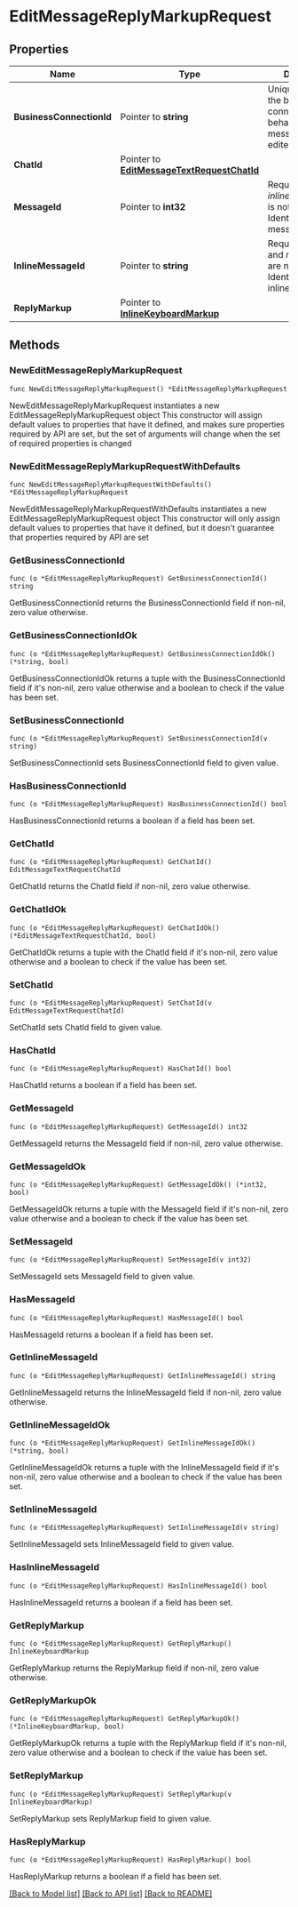 # EditMessageReplyMarkupRequest

## Properties

Name | Type | Description | Notes
------------ | ------------- | ------------- | -------------
**BusinessConnectionId** | Pointer to **string** | Unique identifier of the business connection on behalf of which the message to be edited was sent | [optional] 
**ChatId** | Pointer to [**EditMessageTextRequestChatId**](EditMessageTextRequestChatId.md) |  | [optional] 
**MessageId** | Pointer to **int32** | Required if *inline\\_message\\_id* is not specified. Identifier of the message to edit | [optional] 
**InlineMessageId** | Pointer to **string** | Required if *chat\\_id* and *message\\_id* are not specified. Identifier of the inline message | [optional] 
**ReplyMarkup** | Pointer to [**InlineKeyboardMarkup**](InlineKeyboardMarkup.md) |  | [optional] 

## Methods

### NewEditMessageReplyMarkupRequest

`func NewEditMessageReplyMarkupRequest() *EditMessageReplyMarkupRequest`

NewEditMessageReplyMarkupRequest instantiates a new EditMessageReplyMarkupRequest object
This constructor will assign default values to properties that have it defined,
and makes sure properties required by API are set, but the set of arguments
will change when the set of required properties is changed

### NewEditMessageReplyMarkupRequestWithDefaults

`func NewEditMessageReplyMarkupRequestWithDefaults() *EditMessageReplyMarkupRequest`

NewEditMessageReplyMarkupRequestWithDefaults instantiates a new EditMessageReplyMarkupRequest object
This constructor will only assign default values to properties that have it defined,
but it doesn't guarantee that properties required by API are set

### GetBusinessConnectionId

`func (o *EditMessageReplyMarkupRequest) GetBusinessConnectionId() string`

GetBusinessConnectionId returns the BusinessConnectionId field if non-nil, zero value otherwise.

### GetBusinessConnectionIdOk

`func (o *EditMessageReplyMarkupRequest) GetBusinessConnectionIdOk() (*string, bool)`

GetBusinessConnectionIdOk returns a tuple with the BusinessConnectionId field if it's non-nil, zero value otherwise
and a boolean to check if the value has been set.

### SetBusinessConnectionId

`func (o *EditMessageReplyMarkupRequest) SetBusinessConnectionId(v string)`

SetBusinessConnectionId sets BusinessConnectionId field to given value.

### HasBusinessConnectionId

`func (o *EditMessageReplyMarkupRequest) HasBusinessConnectionId() bool`

HasBusinessConnectionId returns a boolean if a field has been set.

### GetChatId

`func (o *EditMessageReplyMarkupRequest) GetChatId() EditMessageTextRequestChatId`

GetChatId returns the ChatId field if non-nil, zero value otherwise.

### GetChatIdOk

`func (o *EditMessageReplyMarkupRequest) GetChatIdOk() (*EditMessageTextRequestChatId, bool)`

GetChatIdOk returns a tuple with the ChatId field if it's non-nil, zero value otherwise
and a boolean to check if the value has been set.

### SetChatId

`func (o *EditMessageReplyMarkupRequest) SetChatId(v EditMessageTextRequestChatId)`

SetChatId sets ChatId field to given value.

### HasChatId

`func (o *EditMessageReplyMarkupRequest) HasChatId() bool`

HasChatId returns a boolean if a field has been set.

### GetMessageId

`func (o *EditMessageReplyMarkupRequest) GetMessageId() int32`

GetMessageId returns the MessageId field if non-nil, zero value otherwise.

### GetMessageIdOk

`func (o *EditMessageReplyMarkupRequest) GetMessageIdOk() (*int32, bool)`

GetMessageIdOk returns a tuple with the MessageId field if it's non-nil, zero value otherwise
and a boolean to check if the value has been set.

### SetMessageId

`func (o *EditMessageReplyMarkupRequest) SetMessageId(v int32)`

SetMessageId sets MessageId field to given value.

### HasMessageId

`func (o *EditMessageReplyMarkupRequest) HasMessageId() bool`

HasMessageId returns a boolean if a field has been set.

### GetInlineMessageId

`func (o *EditMessageReplyMarkupRequest) GetInlineMessageId() string`

GetInlineMessageId returns the InlineMessageId field if non-nil, zero value otherwise.

### GetInlineMessageIdOk

`func (o *EditMessageReplyMarkupRequest) GetInlineMessageIdOk() (*string, bool)`

GetInlineMessageIdOk returns a tuple with the InlineMessageId field if it's non-nil, zero value otherwise
and a boolean to check if the value has been set.

### SetInlineMessageId

`func (o *EditMessageReplyMarkupRequest) SetInlineMessageId(v string)`

SetInlineMessageId sets InlineMessageId field to given value.

### HasInlineMessageId

`func (o *EditMessageReplyMarkupRequest) HasInlineMessageId() bool`

HasInlineMessageId returns a boolean if a field has been set.

### GetReplyMarkup

`func (o *EditMessageReplyMarkupRequest) GetReplyMarkup() InlineKeyboardMarkup`

GetReplyMarkup returns the ReplyMarkup field if non-nil, zero value otherwise.

### GetReplyMarkupOk

`func (o *EditMessageReplyMarkupRequest) GetReplyMarkupOk() (*InlineKeyboardMarkup, bool)`

GetReplyMarkupOk returns a tuple with the ReplyMarkup field if it's non-nil, zero value otherwise
and a boolean to check if the value has been set.

### SetReplyMarkup

`func (o *EditMessageReplyMarkupRequest) SetReplyMarkup(v InlineKeyboardMarkup)`

SetReplyMarkup sets ReplyMarkup field to given value.

### HasReplyMarkup

`func (o *EditMessageReplyMarkupRequest) HasReplyMarkup() bool`

HasReplyMarkup returns a boolean if a field has been set.


[[Back to Model list]](../README.md#documentation-for-models) [[Back to API list]](../README.md#documentation-for-api-endpoints) [[Back to README]](../README.md)



